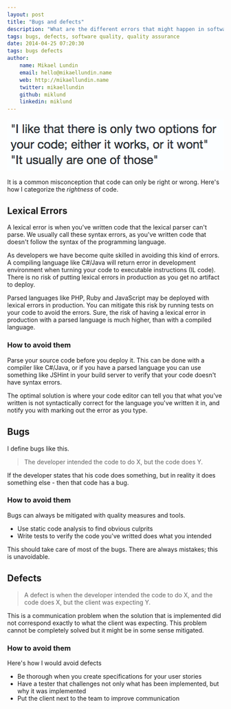 ```yaml
---
layout: post
title: "Bugs and defects"
description: "What are the different errors that might happen in software development"
tags: bugs, defects, software quality, quality assurance
date: 2014-04-25 07:20:30
tags: bugs defects
author:
    name: Mikael Lundin
    email: hello@mikaellundin.name
    web: http://mikaellundin.name
    twitter: mikaellundin
    github: miklund
    linkedin: miklund
---
```


![I like that there is only two options for your code; either it works or it wont. it usually are one of those](/assets/posts/2014-04-25-bugs-and-defects/bugs_and_defects.png)

It is a common misconception that code can only be right or wrong. Here's how I categorize the _rightness_ of code.

Lexical Errors
--------------
A lexical error is when you've written code that the lexical parser can't parse. We usually call these syntax errors, as you've written code that doesn't follow the syntax of the programming language.

As developers we have become quite skilled in avoiding this kind of errors. A compiling language like C#/Java will return error in development environment when turning your code to executable instructions (IL code). There is no risk of putting lexical errors in production as you get no artifact to deploy.

Parsed languages like PHP, Ruby and JavaScript may be deployed with lexical errors in production. You can mitigate this risk by running tests on your code to avoid the errors. Sure, the risk of having a lexical error in production with a parsed language is much higher, than with a compiled language.

### How to avoid them
Parse your source code before you deploy it. This can be done with a compiler like C#/Java, or if you have a parsed language you can use something like JSHint in your build server to verify that your code doesn't have syntax errors.

The optimal solution is where your code editor can tell you that what you've written is not syntactically correct for the language you've written it in, and notify you with marking out the error as you type.

Bugs
----
I define bugs like this.

> The developer intended the code to do X, but the code does Y.

If the developer states that his code does something, but in reality it does something else - then that code has a bug.

### How to avoid them
Bugs can always be mitigated with quality measures and tools.

* Use static code analysis to find obvious culprits
* Write tests to verify the code you've writted does what you intended

This should take care of most of the bugs. There are always mistakes; this is unavoidable.

Defects
-------
> A defect is when the developer intended the code to do X, and the code does X, but the client was expecting Y.

This is a communication problem when the solution that is implemented did not correspond exactly to what the client was expecting. This problem cannot be completely solved but it might be in some sense mitigated.

### How to avoid them
Here's how I would avoid defects

* Be thorough when you create specifications for your user stories
* Have a tester that challenges not only what has been implemented, but why it was implemented
* Put the client next to the team to improve communication
